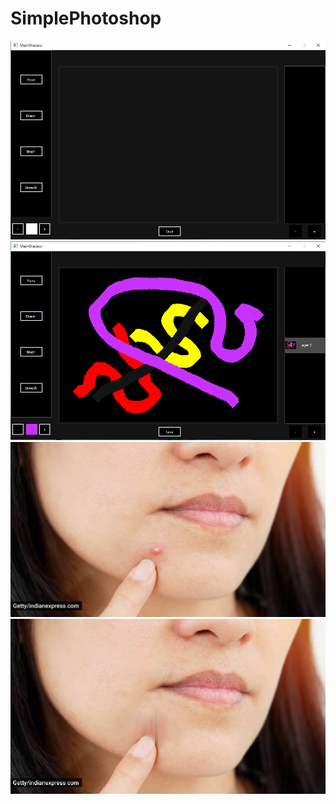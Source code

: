 # SimplePhotoshop

<img src="./imgs/Editor.PNG">
<img src="./imgs/Brush.PNG">
<img src="./imgs/acne.JPG">
<img src="./imgs/smoothed_acne.PNG">
